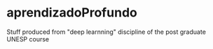 # aprendizadoProfundo
Stuff produced from "deep learnning" discipline of the post graduate UNESP course

